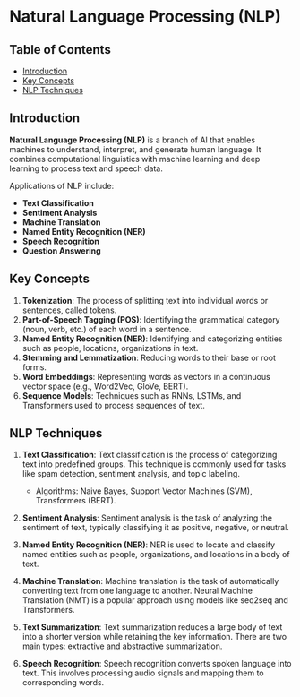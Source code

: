 # Natural Language Processing (NLP)


## Table of Contents

- [Introduction](#introduction)
- [Key Concepts](#key-concepts)
- [NLP Techniques](#nlp-techniques)

## Introduction

**Natural Language Processing (NLP)** is a branch of AI that enables machines to understand, interpret, and generate human language. It combines computational linguistics with machine learning and deep learning to process text and speech data.

Applications of NLP include:
- **Text Classification**
- **Sentiment Analysis**
- **Machine Translation**
- **Named Entity Recognition (NER)**
- **Speech Recognition**
- **Question Answering**

## Key Concepts

1. **Tokenization**: The process of splitting text into individual words or sentences, called tokens.
2. **Part-of-Speech Tagging (POS)**: Identifying the grammatical category (noun, verb, etc.) of each word in a sentence.
3. **Named Entity Recognition (NER)**: Identifying and categorizing entities such as people, locations, organizations in text.
4. **Stemming and Lemmatization**: Reducing words to their base or root forms.
5. **Word Embeddings**: Representing words as vectors in a continuous vector space (e.g., Word2Vec, GloVe, BERT).
6. **Sequence Models**: Techniques such as RNNs, LSTMs, and Transformers used to process sequences of text.

## NLP Techniques

1. **Text Classification**:
   Text classification is the process of categorizing text into predefined groups. This technique is commonly used for tasks like spam detection, sentiment analysis, and topic labeling.

   - Algorithms: Naive Bayes, Support Vector Machines (SVM), Transformers (BERT).

2. **Sentiment Analysis**:
   Sentiment analysis is the task of analyzing the sentiment of text, typically classifying it as positive, negative, or neutral.

3. **Named Entity Recognition (NER)**:
   NER is used to locate and classify named entities such as people, organizations, and locations in a body of text.

4. **Machine Translation**:
   Machine translation is the task of automatically converting text from one language to another. Neural Machine Translation (NMT) is a popular approach using models like seq2seq and Transformers.

5. **Text Summarization**:
   Text summarization reduces a large body of text into a shorter version while retaining the key information. There are two main types: extractive and abstractive summarization.

6. **Speech Recognition**:
   Speech recognition converts spoken language into text. This involves processing audio signals and mapping them to corresponding words.

